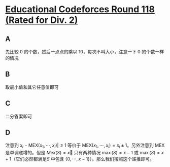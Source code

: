 # [Educational Codeforces Round 118 (Rated for Div. 2)](https://codeforces.com/contest/1613)

## A

先比较 0 的个数，然后一点点的乘以 10，每次不叫大小，注意一下 0 的个数一样的情况

## B

取最小值和其它任意值即可

## C

二分答案即可

## D

注意到 $x_i - \text{MEX}(x_1, \cdots, x_i)| \leq 1$ 等价于 $\text{MEX}(x_1, \cdots, x_i) = x_i \pm 1$。另外注意到 MEX 是单调递增的。但是 $Mex(S) = x$ 只有两种情况 $\max(S) = x - 1$ 或 $\max(S) = x + 1$（它们必然都满足$S$ 中包含 $\{0, \cdots, x - 1\}$）。那么我们按照这个递推即可。
